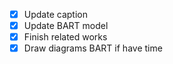 - [x] Update caption
- [x] Update BART model
- [x] Finish related works
- [x] Draw diagrams BART if have time
